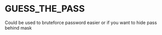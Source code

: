 # GUESS_THE_PASS
Could be used to bruteforce password easier or if you want to hide pass behind mask
